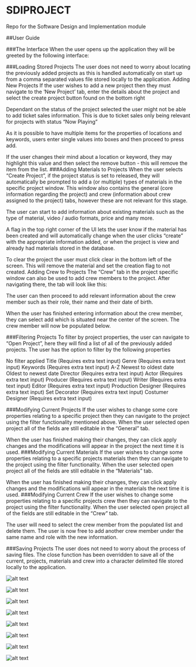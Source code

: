 # SDIPROJECT

Repo for the Software Design and Implementation module

##User Guide

###The Interface
When the user opens up the application they will be greeted by the following interface:



###Loading Stored Projects
The user does not need to worry about locating the previously added projects as this is handled automatically on start up from a comma separated values file stored locally to the application.
Adding New Projects
If the user wishes to add a new project then they must navigate to the ‘New Project’ tab, enter the details about the project and select the create project button found on the bottom right



Dependant on the status of the project selected the user might not be able to add ticket sales information. This is due to ticket sales only being relevant for projects with status “Now Playing”

As it is possible to have multiple items for the properties of locations and keywords, users enter single values into boxes and then proceed to press add.

If the user changes their mind about a location or keyword, they may highlight this value and then select the remove button - this will remove the item from the list.
###Adding Materials to Projects
When the user selects “Create Project”, if the project status is set to released, they will automatically be prompted to add a (or multiple) types of materials in the specific project window. This window also contains the general (core information regarding the project) and crew (information about crew assigned to the project) tabs, however these are not relevant for this stage.


The user can start to add information about existing materials such as the type of material, video / audio formats, price and many more. 

A flag in the top right corner of the UI lets the user know if the material has been created and will automatically change when the user clicks “create” with the appropriate information added, or when the project is view and already had materials stored in the database.

To clear the project the user must click clear in the bottom left of the screen. This will remove the material and set the creation flag to not created.
Adding Crew to Projects
The “Crew” tab in the project specific window can also be used to add crew members to the project. After navigating there, the tab will look like this: 


The user can then proceed to add relevant information about the crew member such as their role, their name and their date of birth.

When the user has finished entering information about the crew member, they can select add which is situated near the center of the screen. The crew member will now be populated below.  

###Filtering Projects
To filter by project properties, the user can navigate to “Open Project”, here they will find a list of all of the previously added projects. The user has the option to filter by the following properties

No filter applied
Title 				(Requires extra text input)
Genre				(Requires extra text input)
Keywords			(Requires extra text input)
A-Z
Newest to oldest date
Oldest to newest date 
Director			(Requires extra text input)
Actor				(Requires extra text input)
Producer			(Requires extra text input)
Writer				(Requires extra text input)
Editor				(Requires extra text input)
Production Designer		(Requires extra text input)
Set Decorator			(Requires extra text input)
Costumer Designer 		(Requires extra text input)



###Modifying Current Projects
If the user wishes to change some core properties relating to a specific project then they can navigate to the project using the filter functionality mentioned above. When the user selected open project all of the fields are still editable in the “General” tab.


When the user has finished making their changes, they can click apply changes and the modifications will appear in the project the next time it is used.
###Modifying Current Materials
If the user wishes to change some properties relating to a specific projects materials then they can navigate to the project using the filter functionality. When the user selected open project all of the fields are still editable in the “Materials” tab.


When the user has finished making their changes, they can click apply changes and the modifications will appear in the materials the next time it is used.
###Modifying Current Crew
If the user wishes to change some properties relating to a specific projects crew then they can navigate to the project using the filter functionality. When the user selected open project all of the fields are still editable in the “Crew” tab.

The user will need to select the crew member from the populated list and delete them. The user is now free to add another crew member under the same name and role with the new information.



###Saving Projects
The user does not need to worry about the process of saving files. The close function has been overridden to save all of the current, projects, materials and crew into a character delimited file  stored locally to the application. 




![alt text](https://lh6.googleusercontent.com/UwAh2g6sHLRDrpgQC2aE_EmxMCXn9H__SR16NPhhkNoXthyM23Y394m1ZiGj3yjtnz4NWKvO1aW52Lott_-v=w1996-h2034-rw "Logo Title Text 1")

![alt text](https://lh6.googleusercontent.com/xTar9-7ZMh1O3jdY-ORELIGClKpqD5qkAfJTWfxCNWcZiw5YHtOqKjQ89wki9gwXT2iDXaR85BR93PKL4seu=w1996-h2034-rw "Logo Title Text 1")

![alt text](https://lh3.googleusercontent.com/QjyIO9bkyXCnMwf9PH6Mj6h0ixdKhrwqtpvZYGZTllGavR43Xpt5thpGNAPnTtSSpfRyk2DofySF9-FDMlUL=w1996-h2034-rw "Logo Title Text 1")

![alt text](https://lh6.googleusercontent.com/fJ-IzkXDDk3hVobJXxIjBzvDq8IjkQNeHlEO_WMekkEzr52DCUmZt9_7ods3PQSbO6-HohXQTrX9qPB2d0CM=w1996-h2034 "Logo Title Text 1")

![alt text](https://lh6.googleusercontent.com/fSHY1mTIwHwtYm_xidGAiVAqtR2TsARZ0bcQZ7_2Zb-rGAzxMeYQS8Nj2HexkPmhvYoM0bvvYvZccu5zxy2k=w1996-h2034 "Logo Title Text 1")

![alt text](https://lh6.googleusercontent.com/RjMAWVQweqaR6Ah-BODBWud9Z32xK17EOW4pCjCZGYOYCHSRe8tpSc4HEMDZuwT6CU1JHPdjEAhD4F3v8Aym=w1996-h2034 "Logo Title Text 1")

![alt text](https://lh6.googleusercontent.com/Jii5dtvLqDDI-tGLTZ4bH957AdQ6Wff8sUUzFRtbojnKOgJiGwkbY4PrzoiHx5yd_lUj_ripxTFeGvtjy3B_=w1996-h2034-rw "Logo Title Text 1")

![alt text](https://lh4.googleusercontent.com/KjS3_HqQ5QZahbLQuf122l3-MVYkTmSpGzza55qZndOIiLKdjraNU8LgH58hDVSlWV0Ctpbe8zArnLZ1gwgv=w1996-h2034 "Logo Title Text 1")
